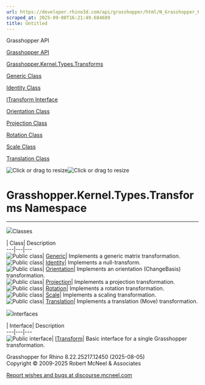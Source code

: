 ```yaml
---
url: https://developer.rhino3d.com/api/grasshopper/html/N_Grasshopper_Kernel_Types_Transforms.htm#!
scraped_at: 2025-09-08T16:21:49.684689
title: Untitled
---
```


Grasshopper API

[Grasshopper API](../html/723c01da-9986-4db2-8f53-6f3a7494df75.htm
"Grasshopper API")

[Grasshopper.Kernel.Types.Transforms](../html/N_Grasshopper_Kernel_Types_Transforms.htm
"Grasshopper.Kernel.Types.Transforms")

[Generic Class](../html/T_Grasshopper_Kernel_Types_Transforms_Generic.htm
"Generic Class")

[Identity Class](../html/T_Grasshopper_Kernel_Types_Transforms_Identity.htm
"Identity Class")

[ITransform
Interface](../html/T_Grasshopper_Kernel_Types_Transforms_ITransform.htm
"ITransform Interface")

[Orientation
Class](../html/T_Grasshopper_Kernel_Types_Transforms_Orientation.htm
"Orientation Class")

[Projection
Class](../html/T_Grasshopper_Kernel_Types_Transforms_Projection.htm
"Projection Class")

[Rotation Class](../html/T_Grasshopper_Kernel_Types_Transforms_Rotation.htm
"Rotation Class")

[Scale Class](../html/T_Grasshopper_Kernel_Types_Transforms_Scale.htm "Scale
Class")

[Translation
Class](../html/T_Grasshopper_Kernel_Types_Transforms_Translation.htm
"Translation Class")

![Click or drag to resize](../icons/TocOpen.gif)![Click or drag to
resize](../icons/TocClose.gif)

# Grasshopper.Kernel.Types.Transforms Namespace  
  
---  
  
![](../icons/SectionExpanded.png)Classes

| Class| Description  
---|---|---  
![Public class](../icons/pubclass.gif)|
[Generic](T_Grasshopper_Kernel_Types_Transforms_Generic.htm)|  Implements a
generic matrix transformation.  
![Public class](../icons/pubclass.gif)|
[Identity](T_Grasshopper_Kernel_Types_Transforms_Identity.htm)|  Implements a
null-transform.  
![Public class](../icons/pubclass.gif)|
[Orientation](T_Grasshopper_Kernel_Types_Transforms_Orientation.htm)|
Implements an orientation (ChangeBasis) transformation.  
![Public class](../icons/pubclass.gif)|
[Projection](T_Grasshopper_Kernel_Types_Transforms_Projection.htm)|
Implements a projection transformation.  
![Public class](../icons/pubclass.gif)|
[Rotation](T_Grasshopper_Kernel_Types_Transforms_Rotation.htm)|  Implements a
rotation transformation.  
![Public class](../icons/pubclass.gif)|
[Scale](T_Grasshopper_Kernel_Types_Transforms_Scale.htm)|  Implements a
scaling transformation.  
![Public class](../icons/pubclass.gif)|
[Translation](T_Grasshopper_Kernel_Types_Transforms_Translation.htm)|
Implements a translation (Move) transformation.  
  
![](../icons/SectionExpanded.png)Interfaces

| Interface| Description  
---|---|---  
![Public interface](../icons/pubinterface.gif)|
[ITransform](T_Grasshopper_Kernel_Types_Transforms_ITransform.htm)|  Basic
interface for a single Grasshopper transformation.  
  
Grasshopper for Rhino 8.22.25217.12450 (2025-08-05)  
Copyright © 2009-2025 Robert McNeel & Associates

[Report wishes and bugs at
discourse.mcneel.com](https://discourse.mcneel.com/c/grasshopper)

